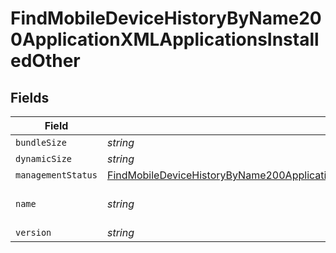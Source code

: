 # FindMobileDeviceHistoryByName200ApplicationXMLApplicationsInstalledOther


## Fields

| Field                                                                                                                                                                                                           | Type                                                                                                                                                                                                            | Required                                                                                                                                                                                                        | Description                                                                                                                                                                                                     | Example                                                                                                                                                                                                         |
| --------------------------------------------------------------------------------------------------------------------------------------------------------------------------------------------------------------- | --------------------------------------------------------------------------------------------------------------------------------------------------------------------------------------------------------------- | --------------------------------------------------------------------------------------------------------------------------------------------------------------------------------------------------------------- | --------------------------------------------------------------------------------------------------------------------------------------------------------------------------------------------------------------- | --------------------------------------------------------------------------------------------------------------------------------------------------------------------------------------------------------------- |
| `bundleSize`                                                                                                                                                                                                    | *string*                                                                                                                                                                                                        | :heavy_minus_sign:                                                                                                                                                                                              | N/A                                                                                                                                                                                                             | 3 MB                                                                                                                                                                                                            |
| `dynamicSize`                                                                                                                                                                                                   | *string*                                                                                                                                                                                                        | :heavy_minus_sign:                                                                                                                                                                                              | N/A                                                                                                                                                                                                             | 12 KB                                                                                                                                                                                                           |
| `managementStatus`                                                                                                                                                                                              | [FindMobileDeviceHistoryByName200ApplicationXMLApplicationsInstalledOtherManagementStatus](../../models/operations/findmobiledevicehistorybyname200applicationxmlapplicationsinstalledothermanagementstatus.md) | :heavy_minus_sign:                                                                                                                                                                                              | N/A                                                                                                                                                                                                             |                                                                                                                                                                                                                 |
| `name`                                                                                                                                                                                                          | *string*                                                                                                                                                                                                        | :heavy_minus_sign:                                                                                                                                                                                              | N/A                                                                                                                                                                                                             | Self Service Mobile                                                                                                                                                                                             |
| `version`                                                                                                                                                                                                       | *string*                                                                                                                                                                                                        | :heavy_minus_sign:                                                                                                                                                                                              | N/A                                                                                                                                                                                                             | 10.1.1                                                                                                                                                                                                          |